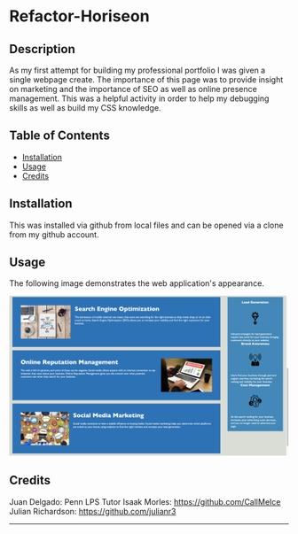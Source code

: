 # Refactor-Horiseon

## Description

As my first attempt for building my professional portfolio I was given a single webpage create. The importance of this page was to provide insight on marketing and the importance of SEO as well as online presence management. This was a helpful activity in order to help my debugging skills as well as build my CSS knowledge. 

## Table of Contents 


- [Installation](#installation)
- [Usage](#usage)
- [Credits](#credits)

## Installation

This was installed via github from local files and can be opened via a clone from my github account.

## Usage

The following image demonstrates the web application's appearance.
   
![This is the image of the website](./assets/images/screenshot.png)


## Credits

Juan Delgado: Penn LPS Tutor
Isaak Morles: https://github.com/CallMeIce
Julian Richardson: https://github.com/julianr3


---

